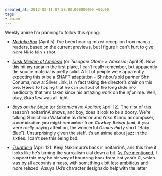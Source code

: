 ```yaml
---
created_at: 2012-03-11 07:58:00.000000000 +00:00
tags:
- anime
---
```


Weekly anime I’m planning to follow this spring:

-   [<cite>Medaka Box</cite>](http://medakabox.jp/) (April 5). I’ve been
    hearing mixed reception from manga readers, based on the current
    previews, but I figure it can’t hurt to give more Nisio Isin a shot.

-   [<cite>Dusk Maiden of Amnesia</cite>](http://www.amnesia-tv.com/)
    (or <cite>Tasogare Otome × Amnesia</cite>; April 9). How this hit my
    radar in the first place, I can’t really remember, but apparently
    the source material is pretty solid. A lot of people were apparently
    expecting this to be a SHAFT adaptation – Shinbou’s old partner Shin
    Oonuma, now at Silver Link, is in fact taking the director’s chair
    on this one. Here’s to hoping that he can pull out of the long slide
    into mediocrity that he’s taken since his amazing work on the
    <cite>ef</cite> anime. Well, okay, <cite>BakaTest</cite> was all
    right.

-   [<cite>Boys on the Slope</cite>](http://www.noitamina-apollon.com/)
    (or <cite>Sakamichi no Apollon</cite>; April 12). The first of this
    season’s noitaminA shows, and boy, does it look to be a doozy. We’re
    talking Shinichirou Watanabe as director and Yoko Kanno as composer,
    a combination you might remember from <cite>Cowboy Bebop</cite>
    (and, if you were *really* paying attention, the wonderful
    <cite>Genius Party</cite> short “Baby Blue”). Unsurprisingly given
    the staff, it’s an anime about jazz in the sixties. I can’t see this
    being bad.

-   [<cite>Tsuritama</cite>](http://www.tsuritama.com/) (April 12).
    Kenji Nakamura’s back in noitaminA, and this time it looks like he’s
    turning the surrealism dial down a bit. [As I’ve
    mentioned](/blog/posts/16975880782.html), I suspect this may be his way of
    bouncing back from last year’s <cite>C</cite>, which was by all
    accounts a mess, with something a bit less ambitious and more
    relaxed. Atsuya Uki’s character designs do help with the latter.
